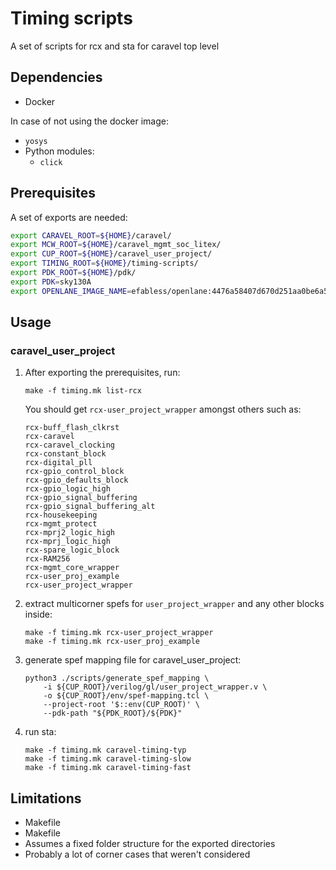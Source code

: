 # Timing scripts

A set of scripts for rcx and sta for caravel top level 

## Dependencies
- Docker

In case of not using the docker image:
- `yosys`
- Python modules:
    - `click`


## Prerequisites

A set of exports are needed:
```bash
export CARAVEL_ROOT=${HOME}/caravel/
export MCW_ROOT=${HOME}/caravel_mgmt_soc_litex/
export CUP_ROOT=${HOME}/caravel_user_project/
export TIMING_ROOT=${HOME}/timing-scripts/
export PDK_ROOT=${HOME}/pdk/
export PDK=sky130A
export OPENLANE_IMAGE_NAME=efabless/openlane:4476a58407d670d251aa0be6a55e5391bb181c4e-amd64
```

## Usage

### caravel_user_project

1. After exporting the prerequisites, run:

    ```
    make -f timing.mk list-rcx
    ```
    You should get `rcx-user_project_wrapper` amongst others such as: 

    ```
    rcx-buff_flash_clkrst
    rcx-caravel
    rcx-caravel_clocking
    rcx-constant_block
    rcx-digital_pll
    rcx-gpio_control_block
    rcx-gpio_defaults_block
    rcx-gpio_logic_high
    rcx-gpio_signal_buffering
    rcx-gpio_signal_buffering_alt
    rcx-housekeeping
    rcx-mgmt_protect
    rcx-mprj2_logic_high
    rcx-mprj_logic_high
    rcx-spare_logic_block
    rcx-RAM256
    rcx-mgmt_core_wrapper
    rcx-user_proj_example
    rcx-user_project_wrapper
    ```

2. extract multicorner spefs for `user_project_wrapper` and any other blocks inside:

    ```
    make -f timing.mk rcx-user_project_wrapper
    make -f timing.mk rcx-user_proj_example
    ```
3. generate spef mapping file for caravel_user_project:

    ```
    python3 ./scripts/generate_spef_mapping \
        -i ${CUP_ROOT}/verilog/gl/user_project_wrapper.v \
        -o ${CUP_ROOT}/env/spef-mapping.tcl \
        --project-root '$::env(CUP_ROOT)' \
        --pdk-path "${PDK_ROOT}/${PDK}"
    ```

4. run sta:

    ```
    make -f timing.mk caravel-timing-typ
    make -f timing.mk caravel-timing-slow
    make -f timing.mk caravel-timing-fast
    ```

## Limitations

- Makefile
- Makefile
- Assumes a fixed folder structure for the exported directories
- Probably a lot of corner cases that weren't considered
